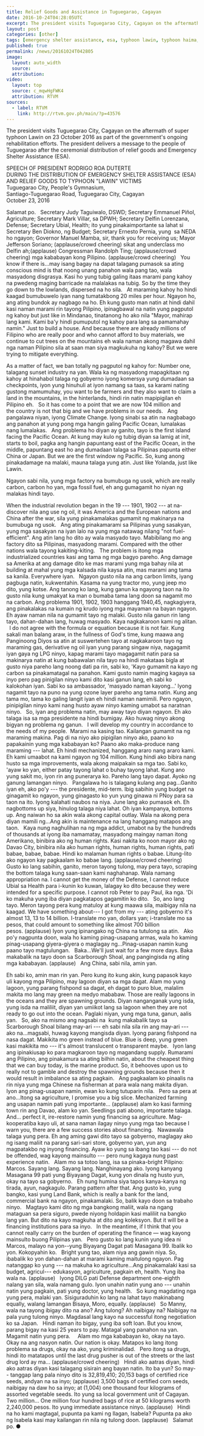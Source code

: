 ```yaml
---
title: Relief Goods and Assistance in Tuguegarao, Cagayan
date: 2016-10-24T04:28:05UTC
excerpt: The president visits Tuguegarao City, Cagayan on the aftermath of super typhoon Lawin on 23 October 2016 as part of the government's ongoing rehabilitation efforts.
layout: post
categories: [other]
tags: [emergency shelter assistance, esa, typhoon lawin, typhoon haima, tuguegarao, cagayan, speech]
published: true
permalink: /news/20161024T042805
image:
  layout: auto_width
  source: 
  attribution: 
video:
  layout: top
  source: c_mqwHgFWK4
  attribution: RTVM
sources:
  - label: RTVM 
    link: http://rtvm.gov.ph/main/?p=43576
---
```


The president visits Tuguegarao City, Cagayan on the aftermath of super typhoon Lawin on 23 October 2016 as part of the government's ongoing rehabilitation efforts.
The president delivers a message to the people of Tuguegarao after the ceremonial distribution of relief goods and Emergency Shelter Assistance (ESA).

SPEECH OF PRESIDENT RODRIGO ROA DUTERTE<br/>
DURING THE DISTRIBUTION OF EMERGENCY SHELTER ASSISTANCE (ESA) AND RELIEF GOODS TO TYPHOON "LAWIN" VICTIMS<br/>
Tuguegarao City, People's Gymnasium,<br/>
Santiago-Tuguegarao Road, Tuguegarao City, Cagayan<br/>
October 23, 2016<br/>

Salamat po.
 
Secretary Judy Taguiwalo, DSWD; Secretary Emmanuel Piñol, Agriculture; Secretary Mark Villar, sa DPWH; Secretary Delfin Lorenzana, Defense; Secretary Ubial, Health; ito yung pinakaimportante sa lahat si Secretary Ben Diokno, ng Budget; Secretary Ernesto Pernia, yung  sa NEDA ho ngayon; Governor Manuel Mamba, sir, thank you for receiving us; Mayor Jefferson Soriano; (applause/crowd cheering) sikat ang underclass mo Delfin ah;(applause) Congressman Randolph Ting; (applause/crowd cheering) mga kababayan kong Pilipino. (applause/crowd cheering)
 
You know if there is...may isang bagay na dapat talagang pumasok sa ating conscious mind is that noong unang panahon wala pang tao, wala masyadong disgrasya. Kasi ho yung tubig galing itaas marami pang kahoy na pwedeng maging barricade na malalakas na tubig. So by the time they go down to the lowlands, dispersed na ho sila.
 
At maraming kahoy ho hindi kaagad bumubuwelo iyan nang tumatakbong 20 miles per hour. Ngayon ho, ang ating bundok ay nagbago na ho. Eh kung gusto man natin at hindi dahil kasi naman marami rin tayong Pilipino, ipinagbawal na natin yung pagputol ng kahoy but just like in Mindanao, tinatanong ho ako nila "Mayor, mahirap lang kami. Kami ba'y hindi pumuputol ng kahoy para lang sa pamamahay namin." Just to build a house. And because there are already millions of Filipino who are really poor and who cannot afford to buy materials, we continue to cut trees on the mountains eh wala naman akong magawa dahil nga naman Pilipino sila at saan man siya  magkukuha ng kahoy? But we were trying to mitigate everything. 

As a matter of fact, we ban totally ng pagputol ng kahoy for: Number one, talagang sunset industry na yan. Wala ka ng masyadong mapagkitaan ng kahoy at hinahabol talaga ng gobyerno iyong komersya yung dumadaan sa checkpoints, iyon yung hinuhuli at iyon namang sa taas, sa karami nating gustong mamumuhay, you want to be farmers and they also want to claim a land in the mountains, in the hinterlands, hindi rin natin mapipigilan eh Pilipino eh.
 
So it has come to a point that we are now 104 million and the country is not that big and we have  problems in our needs.
 
Ang pangalawa niyan, iyong Climate Change. Iyong sinabi sa atin na nagbabago ang panahon at yung pong mga hangin galing Pacific Ocean, lumalakas nang lumalakas.
 
Ang problema ho diyan ay ganito, tayo is the first island facing the Pacific Ocean. At kung may kulo ng tubig diyan sa lamig at init, starts to boil, pagka ang hangin papuntang east of the Pacific Ocean, in the middle, papuntang east ho ang dumadaan talaga sa Pilipinas papunta either China or Japan. But we are the first window ng Pacific. So, kung anong pinakadamage na malaki, mauna talaga yung atin. Just like Yolanda, just like Lawin. 

Ngayon sabi nila, yung mga factory na bumubuga ng usok, which are really carbon, carbon ho yan, mga fossil fuel, eh ang gumagamit ho niyan ng malakas hindi tayo. 

When the industrial revolution began in the 19 --- 1901, 1902 --- at na-discover nila ang use ng oil, it was America and the European nations and China after the war, sila yung pinakamalakas gumamit ng makinarya na bumubuga ng usok.
 
Ang ating pinakamarami sa Pilipinas yung sasakyan, yung mga sasakyan na iyan lalo na yung mga natawag nilang "not fuel-efficient".  Ang atin lang ho dito ay wala masyado tayo. Mabibilang mo ang factory dito sa Pilipinas, masyadong marami. Compared with the other nations wala tayong kakiting-kiting.
 
The problem is itong mga industrialized countries kasi ang tama ng mga bagyo pareho. Ang damage sa Amerika at ang damage dito ke mas marami yung mga bahay nila at building at mahal yung mga kalsada nila kaysa atin, mas marami ang tama sa kanila. Everywhere iyan.
 
Ngayon gusto nila na ang carbon limits, iyang pagbuga natin, kukwentahin. Kasama na yung tractor mo, yung jeep mo dito, yung kotse. Ang tanong ko lang, kung ganun ka ngayong taon na ito gusto nila kung umakyat ka man o bumaba tama lang doon sa nagamit mo na carbon. Ang problema 1901, 1902, 1903 hanggang 1940,45, nagkagiyera, ang pinakalakas na kumain ng krudo iyong mga mayaman na bayan ngayon. Eh ayaw naman nila na gumamit tayo ng malaki. Gusto nila ganun rin lang tayo, dahan-dahan lang, huwag masyado. Kaya nagkakaroon kami ng alitan.
 
I do not agree with the formula or equation because it is not fair. Kung sakali man balang araw, in the fullness of God's time, kung maawa ang Panginoong Diyos sa atin at suswertehen tayo at nagkakaroon tayo ng maraming gas, derivative ng oil iyan yung parang singaw niya, nagagamit iyan gaya ng LPG ninyo, kapag marami tayo magagamit natin para sa makinarya natin at kung babawalan nila tayo na hindi makataas bigla at gusto niya pareho lang noong dati pa rin, sabi ko, 'Kayo gumamit na kayo ng carbon sa pinakamatagal na panahon. Kami gusto namin maging kagaya sa inyo pero pag pinigilan ninyo kami dito kasi ganun lang, eh sabi ko kalokohan iyan. Sabi ko sa ambassador, 'masyado naman kayong...' Iyong nagamit tayo na puno na yung ozone layer pareho ang tama natin. Kung ang tama mo, tama ko galing langit iyan eh hindi naman namimili. Pero ngayon, pinipigilan ninyo kami nang husto ayaw ninyo kaming umabot sa naratnan ninyo.
 
So, iyan ang problema natin, may away tayo diyan ngayon. Eh ako talaga isa sa mga presidente na hindi bumigay. Ako huwag ninyo akong bigyan ng problema ng ganun.
 
I will develop my country in accordance to the needs of my people.  Marami na kasing tao. Kailangan gumamit na ng maraming makina. Pag di na niyo ako pipigilan ninyo ako, paano ko papakainin yung mga kababayan ko? Paano ako maka-produce nang maraming --- lahat. Eh hindi mechanized, hanggang araro nang araro kami. Eh kami umaabot na kami ngayon ng 104 million. Kung hindi ako bibira nang husto sa mga improvements, wala akong maipakain sa mga tao. Sabi ko, 'ayaw ko yan, either patay tayong lahat o buhay tayong lahat. Kung ano yung sakit mo, iyon rin ang punerarya ko. Pareho lang tayo dapat. Ayoko ng ganung lamangan ninyo.
 
Pangalawa ho is talagang kulang ang pag...Ganito iyan eh, ako po'y --- the presidente, mid-term. Ibig sabihin yung budget na ginagamit ko ngayon, yung ginagasto ko yun yung ginawa ni PNoy para sa taon na ito. Iyong kalahati naubos na niya. June lang ako pumasok eh. Eh nagbottoms up siya, hinulog talaga niya lahat. Oh iyan kampanya, bottoms up. Ang naiwan ho sa akin wala akong capital outlay. Wala na akong pera diyan mamili ng...Ang akin is maintenance na lang hanggang matapos ang taon.
 
Kaya nung naghulihan na ng mga addict, umabot na by the hundreds of thousands at iyong iba namamatay, masyadong maingay naman itong Amerikano, binibira ako ng human rights. Kasi nakita ko noon mayor ako ng Davao City, binibira nila ako human rights, human rights, human rights, pati babae, babae, babae. Hindi ko malaman human rights o babae. Litung-lito ako ngayon kay pagkaalam ko babae lang. (applause/crowd cheering)
 
Gusto ko lang sabihin, ganito, meron tayong tulong, may pera tayo, scraping the bottom talaga kung saan-saan kami naghahanap. Wala namang appropriation na. I cannot get the money of the Defense, I cannot reduce Ubial sa Health para i-kunin ko kuwan, lalagay ko dito because they were intended for a specific purpose. I cannot rob Peter to pay Paul, ika nga. 'Di ko makuha yung iba diyan pagkatapos gagamitin ko dito.
 
So, ano lang tayo. Meron tayong pera kung matuloy at kung maawa sila, maibigay nila na kaagad. We have something about--- I got from my --- ating gobyerno it's almost 13, 13 to 14 billion. I-translate mo yan, dollars yan; i-translate mo sa pesos, that could amount to something like almost 700 billion pesos. (applause) Iyon yung ipinangako ng China na tutulong sa atin.
 
Ako po'y nagpunta doon, wala ho kaming pinag-usapang armas, wala ho kaming pinag-usapang giyera-giyera o maglagay ng...Pinag-usapan namin kung paano tayo magtulungan.
 
Baka...We'll just wait for a few more days. Baka makabalik na tayo doon sa Scarborough Shoal, ang pangingisda ng ating mga kababayan. (applause)
 
Ang China, sabi nila, amin yan. 

Eh sabi ko, amin man rin yan. Pero kung ito kung akin, kung papasok kayo uli kayong mga Pilipino, may lagoon diyan sa mga dagat. Alam mo yung lagoon, yung parang fishpond sa dagat, eh dagat to puro blue, malalim makita mo lang may green na medyo mababaw. Those are really lagoons in the oceans and they are spawning grounds. Diyan nanganganak yung isda, yung isda na maliliit, diyan yan umiikot lang sa lagoon when they are not ready to go out into the ocean. Paglaki niyan, yung mga tuna, ganun, aalis yan.
 
So, ako na mismo ang nagsabi na  kung makabalik tayo sa Scarborough Shoal bilang may-ari --- eh sabi nila sila rin ang may-ari --- ako na...magsabi, huwag kayong mangisda diyan. Iyong parang fishpond na nasa dagat. Makikita mo green instead of blue. Blue is deep, yung green kasi makikita mo --- it's almost translucent o transparent maybe.
 
Iyon lang ang ipinakiusap ko para magkaroon tayo ng magandang supply. Rumarami ang Pilipino, ang pinakamura sa ating bilhin natin, about the cheapest thing that we can buy today, is the marine product. So, it behooves upon us to really not to gamble and destroy the spawning grounds because then it would result in imbalance sa ating pagkain.
 
Ang pagkaalam ko pinaalis na rin niya yung mga Chinese na fisherman at para wala nang makita diyan. Iyon ang pinag-usapan namin, ewan ko kung tutuparin nila.
 
Pero sa pera at ano...Itong sa agriculture, I promise you a big slice. Mechanized farming ang usapan namin pati yung importante... (applause) alam ko kasi farming town rin ang Davao, alam ko yan. Seedlings pati abono, importante talaga.
 
And... perfect it, ire-restore namin yung financing sa agriculture. Mag-kooperatiba kayo uli, at sana naman ilagay ninyo yung mga tao because I warn you, there are a few success stories about financing.
 
Nawawala talaga yung pera. Eh ang aming gawi dito tayo sa gobyerno, maglagay ako ng isang maliit na parang sari-sari store, gobyerno yan, yun ang magpatakbo ng inyong financing. Ayaw ko yung sa ibang tao kasi --- do not be offended, wag kayong mainsulto --- pero nung kagaya nung past experience natin.
 
Alam mo sa totoo lang, isa sa pinaka-bright Pilipino: Marcos. Sayang lang. Sayang lang. Nanghinayang ako. Iyong kanyang Masagana 99 pati yung Biyayang Dagat, kung yon dinala ng husto yun, okay na tayo sa gobyerno.
 
Eh nung humina siya tapos kanya-kanya ng tirada, ayun, nagkagulo. Parang pattern after that. Ang gusto ko, yung bangko, kasi yung Land Bank, which is really a bank for the land, commercial bank na ngayon, pinakamalaki. So, balik kayo doon sa trabaho ninyo.
 
Magtayo kami dito ng mga bangkong maliit, wala na ngang mataguan sa pera siguro, pwede niyong holdapin kasi maliliit na bangko lang yan. But dito na kayo magkuha at dito ang koleksyon. But it will be a financing institutions para sa inyo.
 
In the meantime, if I think that you cannot really carry on the burden of operating the finance — wag kayong mainsulto buong Pilipinas yan.
 
Pero gusto ko lang kunin yung idea ni Marcos, malayo na yon--yung Biyayang Dagat pati Masagana 99. Ibalik ko yon. Kokopyahin ko.
 
Bright yung tao, alam niya ang gawin niya. So, ibabalik ko yon dahan-dahan at marami kaming maitulong ngayon. Pag natanggap ko yung --- na makuha ko agriculture...Ang pinakamalaki kasi sa budget, agricul--- edukasyon, agriculture, pagkain eh, health. Yung iba wala na. (applause)
 
Iyong DILG pati Defense department one-eighth nalang yan sila, wala namang gulo. Iyon unahin natin yung ano --- unahin natin yung pagkain, pati yung doctor, yung health.
 
So kung magdating nga yung pera, malaki yan. Sisiguraduhin ko lang na lahat tayo makinabang equally, walang lamangan Bisaya, Moro, equally. (applause)
 
So Manny, wala na tayong ibigay dito na ano? Ang tulong? Ah naibigay na? Naibigay na pala yung tulong ninyo. Magdasal lang kayo na successful itong negotiation ko sa Japan.
 
Hindi naman ito bigay, yung iba soft loan. But you know, parang bigay na kasi 25 years to pay. Matagal yang panahon na yan. Magamit natin yung pera.
 
 
Alam mo mga kababayan ko, okay na tayo. Okay na ang nasyon natin. Our nation is okay. Matapos ko lang itong problema sa drugs, okay na ako, yung kriminalidad.
 
Pero itong sa drugs, hindi ito matatapos until the last drug pusher is out of the streets or the last drug lord ay ma... (applause/crowd cheering)
 
Hindi ako aatras diyan, hindi ako aatras diyan kasi talagang sisirain ang bayan natin. Ito ba yun? So may-- tanggap lang pala ninyo dito is 32,819,410; 20,153 bags of certified rice seeds, andyan na sa inyo; (applause) 3,500 bags of certified corn seeds, naibigay na daw ho sa inyo; at (1,004) one thousand four kilograms of assorted vegetable seeds. Ito yung sa local government unit of Cagayan.
 
Two million... One million four hundred bags of rice at 50 kilograms worth 2,240,000 pesos. Ito yung immediate assistance ninyo. (applause)
 
Hindi na ho kami magtagal, pupunta pa kami ng Ilagan, Isabela? Pupunta pa ako ng Isabela kasi may kailangan rin nila ng tulong doon. (applause)
 
Salamat po.
&#x25cf;

